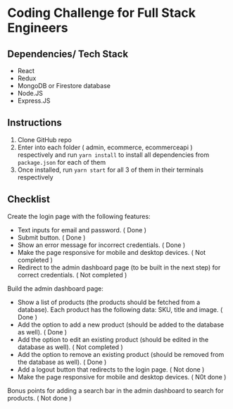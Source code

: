 # Coding Challenge for Full Stack Engineers

## Dependencies/ Tech Stack
- React 
- Redux 
- MongoDB or Firestore database
- Node.JS
- Express.JS

## Instructions
1. Clone GitHub repo 
2. Enter into each folder ( admin, ecommerce, ecommerceapi ) respectively and run `yarn install` to install all dependencies from `package.json` for each of them 
3. Once installed, run `yarn start` for all 3 of them in their terminals respectively 

## Checklist 
 Create the login page with the following features: 
   - Text inputs for email and password. ( Done ) 
   - Submit button. ( Done ) 
   - Show an error message for incorrect credentials. ( Done ) 
   - Make the page responsive for mobile and desktop devices. ( Not completed ) 
   - Redirect to the admin dashboard page (to be built in the next step) for correct credentials. ( Not completed ) 

Build the admin dashboard page:
   - Show a list of products (the products should be fetched from a database). Each product has the following data: SKU, title and image. ( Done ) 
   - Add the option to add a new product (should be added to the database as well).  ( Done ) 
   - Add the option to edit an existing product (should be edited in the database as well). ( Not completed ) 
   - Add the option to remove an existing product (should be removed from the database as well). ( Done ) 
   - Add a logout button that redirects to the login page. ( Not done ) 
   - Make the page responsive for mobile and desktop devices. ( N0t done ) 

Bonus points for adding a search bar in the admin dashboard to search for products.  ( Not done ) 


